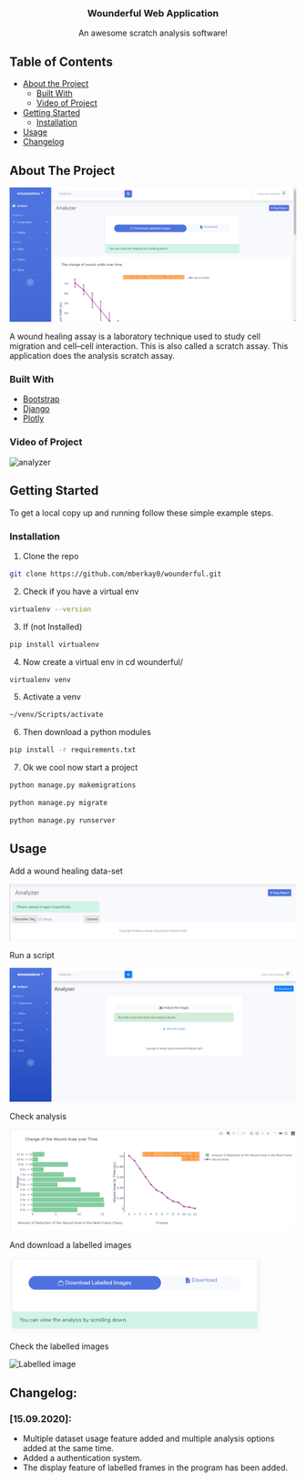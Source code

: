 

<br />
<p align="center">

  <h3 align="center">Wounderful Web Application</h3>

  <p align="center">
    An awesome scratch analysis software!
    <br />
  </p>
</p>



<!-- TABLE OF CONTENTS -->
## Table of Contents

* [About the Project](#about-the-project)
  * [Built With](#built-with)
  * [Video of Project](#video-of-project)
* [Getting Started](#getting-started)
  * [Installation](#installation)
* [Usage](#usage)
* [Changelog](#changelog)




<!-- ABOUT THE PROJECT -->
## About The Project
<img src="/images/exanalyzer.png" alt="App image"/>

A wound healing assay is a laboratory technique used to study cell migration and cell–cell interaction. This is also called a scratch assay. This application does the analysis scratch assay.

### Built With
* [Bootstrap](https://getbootstrap.com)
* [Django](https://www.djangoproject.com/)
* [Plotly](https://plotly.com/)


### Video of Project
![analyzer](https://github.com/mberkay0/wounderful/blob/master/images/analyze.gif)





<!-- GETTING STARTED -->
## Getting Started

To get a local copy up and running follow these simple example steps.


### Installation


1. Clone the repo
```sh
git clone https://github.com/mberkay0/wounderful.git
```
2. Check if you have a virtual env 
```sh
virtualenv --version
```
3. If (not Installed) 
```sh
pip install virtualenv
```
4. Now create a virtual env in cd wounderful/
```sh
virtualenv venv
```
5. Activate a venv 
```sh
~/venv/Scripts/activate
```
6. Then download a python modules
```sh
pip install -r requirements.txt
```
7. Ok we cool now start a project
```sh
python manage.py makemigrations
```
```sh
python manage.py migrate
```
```sh
python manage.py runserver
```
<!-- USAGE EXAMPLES -->
## Usage

Add a wound healing data-set 

<img src="/images/uploadfiles.png" alt="upload images"/>

Run a script

<img src="/images/run.png" alt="Run the script"/>

Check analysis 

<img src="/images/analysis.png" alt="Analysis"/>

And download a labelled images 

<img src="/images/download.png" alt="Download" width="441.5" height="130"/>

Check the labelled images

<img src="/images/exOut.png" alt="Labelled image" width="600" height="500"/>



## Changelog:

### [15.09.2020]:
* Multiple dataset usage feature added and multiple analysis options added at the same time.
* Added a authentication system. 
* The display feature of labelled frames in the program has been added.
